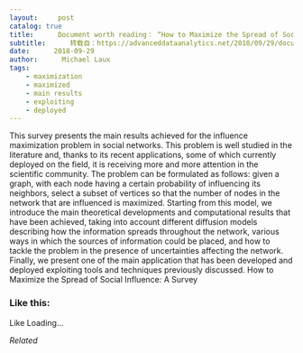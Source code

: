 ```yaml
---
layout:     post
catalog: true
title:      Document worth reading： “How to Maximize the Spread of Social Influence： A Survey”
subtitle:      转载自：https://advanceddataanalytics.net/2018/09/29/document-worth-reading-how-to-maximize-the-spread-of-social-influence-a-survey/
date:      2018-09-29
author:      Michael Laux
tags:
    - maximization
    - maximized
    - main results
    - exploiting
    - deployed
---
```


This survey presents the main results achieved for the influence maximization problem in social networks. This problem is well studied in the literature and, thanks to its recent applications, some of which currently deployed on the field, it is receiving more and more attention in the scientific community. The problem can be formulated as follows: given a graph, with each node having a certain probability of influencing its neighbors, select a subset of vertices so that the number of nodes in the network that are influenced is maximized. Starting from this model, we introduce the main theoretical developments and computational results that have been achieved, taking into account different diffusion models describing how the information spreads throughout the network, various ways in which the sources of information could be placed, and how to tackle the problem in the presence of uncertainties affecting the network. Finally, we present one of the main application that has been developed and deployed exploiting tools and techniques previously discussed. How to Maximize the Spread of Social Influence: A Survey





### Like this:

Like Loading...


*Related*

